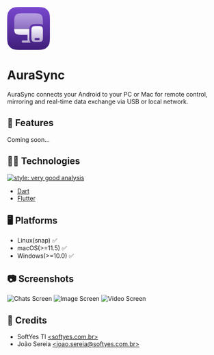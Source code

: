 <img width="100" height="100" src="readme/logo.png" alt="app logo">

# AuraSync

AuraSync connects your Android to your PC or Mac for remote control, mirroring
and real-time data exchange via USB or local network.

## 🧰 Features

Coming soon...

## 🧑‍💻 Technologies

[![style: very good analysis](https://img.shields.io/badge/style-very_good_analysis-B22C89.svg)](https://pub.dev/packages/very_good_analysis)

* [Dart](https://dart.dev/)
* [Flutter](https://flutter.dev/)

## 🖥️ Platforms

* Linux(snap) ✅
* macOS(>=11.5) ✅
* Windows(>=10.0) ✅

## 📷 Screenshots

![Chats Screen](readme/chats.png)
![Image Screen](readme/image.png)
![Video Screen](readme/video.png)

## 📜 Credits

* SoftYes TI [\<softyes.com.br\>](https://softyes.com.br)
* João Sereia [\<joao.sereia@softyes.com.br\>](mailto:joao.sereia@softyes.com.br)
